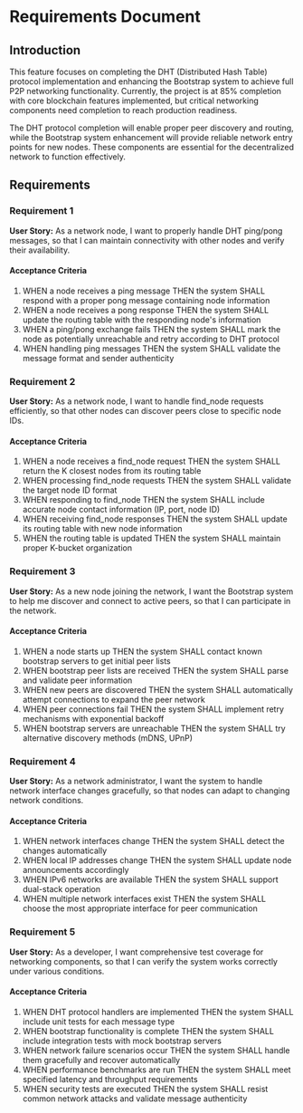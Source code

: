 # Requirements Document

## Introduction

This feature focuses on completing the DHT (Distributed Hash Table) protocol implementation and enhancing the Bootstrap system to achieve full P2P networking functionality. Currently, the project is at 85% completion with core blockchain features implemented, but critical networking components need completion to reach production readiness.

The DHT protocol completion will enable proper peer discovery and routing, while the Bootstrap system enhancement will provide reliable network entry points for new nodes. These components are essential for the decentralized network to function effectively.

## Requirements

### Requirement 1

**User Story:** As a network node, I want to properly handle DHT ping/pong messages, so that I can maintain connectivity with other nodes and verify their availability.

#### Acceptance Criteria

1. WHEN a node receives a ping message THEN the system SHALL respond with a proper pong message containing node information
2. WHEN a node receives a pong response THEN the system SHALL update the routing table with the responding node's information
3. WHEN a ping/pong exchange fails THEN the system SHALL mark the node as potentially unreachable and retry according to DHT protocol
4. WHEN handling ping messages THEN the system SHALL validate the message format and sender authenticity

### Requirement 2

**User Story:** As a network node, I want to handle find_node requests efficiently, so that other nodes can discover peers close to specific node IDs.

#### Acceptance Criteria

1. WHEN a node receives a find_node request THEN the system SHALL return the K closest nodes from its routing table
2. WHEN processing find_node requests THEN the system SHALL validate the target node ID format
3. WHEN responding to find_node THEN the system SHALL include accurate node contact information (IP, port, node ID)
4. WHEN receiving find_node responses THEN the system SHALL update its routing table with new node information
5. WHEN the routing table is updated THEN the system SHALL maintain proper K-bucket organization

### Requirement 3

**User Story:** As a new node joining the network, I want the Bootstrap system to help me discover and connect to active peers, so that I can participate in the network.

#### Acceptance Criteria

1. WHEN a node starts up THEN the system SHALL contact known bootstrap servers to get initial peer lists
2. WHEN bootstrap peer lists are received THEN the system SHALL parse and validate peer information
3. WHEN new peers are discovered THEN the system SHALL automatically attempt connections to expand the peer network
4. WHEN peer connections fail THEN the system SHALL implement retry mechanisms with exponential backoff
5. WHEN bootstrap servers are unreachable THEN the system SHALL try alternative discovery methods (mDNS, UPnP)

### Requirement 4

**User Story:** As a network administrator, I want the system to handle network interface changes gracefully, so that nodes can adapt to changing network conditions.

#### Acceptance Criteria

1. WHEN network interfaces change THEN the system SHALL detect the changes automatically
2. WHEN local IP addresses change THEN the system SHALL update node announcements accordingly
3. WHEN IPv6 networks are available THEN the system SHALL support dual-stack operation
4. WHEN multiple network interfaces exist THEN the system SHALL choose the most appropriate interface for peer communication

### Requirement 5

**User Story:** As a developer, I want comprehensive test coverage for networking components, so that I can verify the system works correctly under various conditions.

#### Acceptance Criteria

1. WHEN DHT protocol handlers are implemented THEN the system SHALL include unit tests for each message type
2. WHEN bootstrap functionality is complete THEN the system SHALL include integration tests with mock bootstrap servers
3. WHEN network failure scenarios occur THEN the system SHALL handle them gracefully and recover automatically
4. WHEN performance benchmarks are run THEN the system SHALL meet specified latency and throughput requirements
5. WHEN security tests are executed THEN the system SHALL resist common network attacks and validate message authenticity